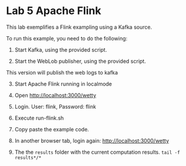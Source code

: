# Lab 5 Apache Flink

This lab exemplifies a Flink exampling using a Kafka source.

To run this example, you need to do the following:

1. Start Kafka, using the provided script.

2. Start the WebLob publisher, using the provided script.

This version will publish the web logs to kafka

3. Start Apache Flink running in localmode

4. Open [http://localhost:3000/wetty](http://localhost:3000/wetty)

5. Login. User: flink, Password: flink

6. Execute run-flink.sh

7. Copy paste the example code.

8. In another browser tab, login again: [http://localhost:3000/wetty](http://localhost:3000/wetty)

9. The the `results` folder with the current computation results. `tail -f results*/*`



